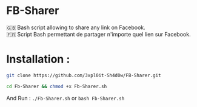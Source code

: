 # FB-Sharer
🇬🇧 Bash script allowing to share any link on Facebook.<br>
🇫🇷 Script Bash permettant de partager n'importe quel lien sur Facebook.
# Installation :
```bash
git clone https://github.com/3xpl0it-Sh4d0w/FB-Sharer.git
```
```bash
cd Fb-Sharer && chmod +x Fb-Sharer.sh
```
And Run : ```./Fb-Sharer.sh``` or ```bash Fb-Sharer.sh```
